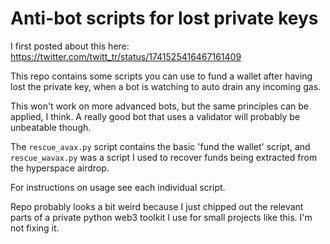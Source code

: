 # Anti-bot scripts for lost private keys

I first posted about this here: https://twitter.com/twitt_tr/status/1741525416467161409

This repo contains some scripts you can use to fund a wallet after having lost the private key, when a bot is watching
to auto drain any incoming gas.

This won't work on more advanced bots, but the same principles can be applied, I think. A really good bot that uses a
validator will probably be unbeatable though.

The `rescue_avax.py` script contains the basic 'fund the wallet' script, and `rescue_wavax.py` was a script I used to
recover funds being extracted from the hyperspace airdrop.

For instructions on usage see each individual script.

Repo probably looks a bit weird because I just chipped out the relevant parts of a private python web3 toolkit I use for
small projects like this. I'm not fixing it.

